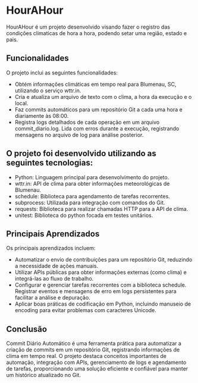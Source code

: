 # HourAHour
HourAHour é um projeto desenvolvido visando fazer o registro das condições climaticas de hora a hora, podendo setar uma região, estado e pais.

## Funcionalidades
O projeto inclui as seguintes funcionalidades:
- Obtém informações climáticas em tempo real para Blumenau, SC, utilizando o serviço wttr.in.
- Cria e atualiza um arquivo de texto com o clima, a hora da execução e o local.
- Faz commits automáticos para um repositório Git a cada uma hora e diariamente às 08:00.
- Registra logs detalhados de cada operação em um arquivo commit_diario.log.
Lida com erros durante a execução, registrando mensagens no arquivo de log para análise posterior.

## O projeto foi desenvolvido utilizando as seguintes tecnologias:
- Python: Linguagem principal para desenvolvimento do projeto.
- wttr.in: API de clima para obter informações meteorológicas de Blumenau.
- schedule: Biblioteca para agendamento de tarefas recorrentes.
- subprocess: Utilizada para integração com comandos do Git.
- requests: Biblioteca para realizar chamadas HTTP para a API de clima.
- unitest: Biblioteca do python focada em testes unitários.

## Principais Aprendizados
Os principais aprendizados incluem:
- Automatizar o envio de contribuições para um repositório Git, reduzindo a necessidade de ações manuais.
- Utilizar APIs públicas para obter informações externas (como clima) e integrá-las ao fluxo de trabalho.
- Configurar e gerenciar tarefas recorrentes com a biblioteca schedule.
Registrar eventos e mensagens de erro em logs persistentes para facilitar a análise e depuração.
- Aplicar boas práticas de codificação em Python, incluindo manuseio de encoding para evitar problemas com caracteres Unicode.

## Conclusão
Commit Diário Automático é uma ferramenta prática para automatizar a criação de commits em um repositório Git, registrando informações de clima em tempo real. O projeto destaca conceitos importantes de automação, integração com APIs, gerenciamento de logs e agendamento de tarefas, proporcionando uma solução eficiente e confiável para manter um histórico atualizado no Git.
